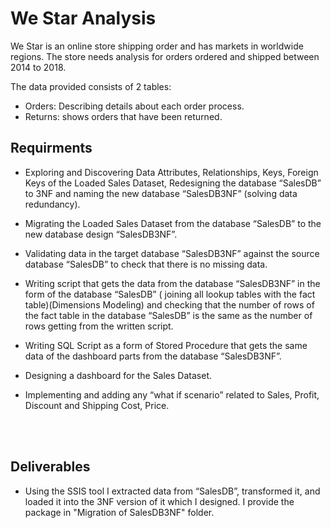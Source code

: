 # We Star Analysis

We Star is an online store shipping order and has markets in worldwide regions.
The store needs analysis for orders ordered and shipped between 2014 to 2018.

The data provided consists of 2 tables:
- Orders: Describing details about each order process.
- Returns: shows orders that have been returned.

## Requirments

-  Exploring and Discovering Data Attributes, Relationships, Keys, Foreign Keys of the Loaded 
   Sales Dataset, Redesigning the database “SalesDB” to 3NF and naming the new database “SalesDB3NF” (solving data redundancy).

- Migrating the Loaded Sales Dataset from the database “SalesDB” to the new database design “SalesDB3NF”.

- Validating data in the target database “SalesDB3NF” against the source database “SalesDB” to check that there is no missing data.

- Writing script that gets the data from the database “SalesDB3NF” in the form of the database 
“SalesDB” ( joining all lookup tables with the fact table)(Dimensions Modeling) and checking that the number of rows of 
the fact table in the database “SalesDB” is the same as the number of rows getting from the written script.

- Writing SQL Script as a form of Stored Procedure that gets the same data of the dashboard parts 
  from the database “SalesDB3NF”.

- Designing a dashboard for the Sales Dataset.

- Implementing and adding any “what if scenario” related to Sales, Profit, Discount and 
Shipping Cost, Price.

</br>
</br>

## Deliverables

- Using the SSIS tool I extracted data from “SalesDB”, transformed it, and loaded it into the 3NF version of it which I designed.
  I provide the package in "Migration of SalesDB3NF" folder.